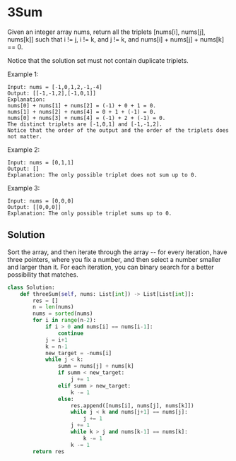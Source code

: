 # 3Sum

Given an integer array nums, return all the triplets [nums[i], nums[j], nums[k]] such that i != j, i != k, and j != k, and nums[i] + nums[j] + nums[k] == 0.

Notice that the solution set must not contain duplicate triplets.

Example 1:

```
Input: nums = [-1,0,1,2,-1,-4]
Output: [[-1,-1,2],[-1,0,1]]
Explanation:
nums[0] + nums[1] + nums[2] = (-1) + 0 + 1 = 0.
nums[1] + nums[2] + nums[4] = 0 + 1 + (-1) = 0.
nums[0] + nums[3] + nums[4] = (-1) + 2 + (-1) = 0.
The distinct triplets are [-1,0,1] and [-1,-1,2].
Notice that the order of the output and the order of the triplets does not matter.
```

Example 2:

```
Input: nums = [0,1,1]
Output: []
Explanation: The only possible triplet does not sum up to 0.
```

Example 3:

```
Input: nums = [0,0,0]
Output: [[0,0,0]]
Explanation: The only possible triplet sums up to 0.
```

## Solution

Sort the array, and then iterate through the array -- for every
iteration, have three pointers, where you fix a number, and then select
a number smaller and larger than it. For each iteration, you can binary
search for a better possibility that matches.

```py
class Solution:
    def threeSum(self, nums: List[int]) -> List[List[int]]:
        res = []
        n = len(nums)
        nums = sorted(nums)
        for i in range(n-2):
            if i > 0 and nums[i] == nums[i-1]:
                continue
            j = i+1
            k = n-1
            new_target = -nums[i]
            while j < k:
                summ = nums[j] + nums[k]
                if summ < new_target:
                    j += 1
                elif summ > new_target:
                    k -= 1
                else:
                    res.append([nums[i], nums[j], nums[k]])
                    while j < k and nums[j+1] == nums[j]:
                        j += 1
                    j += 1
                    while k > j and nums[k-1] == nums[k]:
                        k -= 1
                    k -= 1
        return res
```
